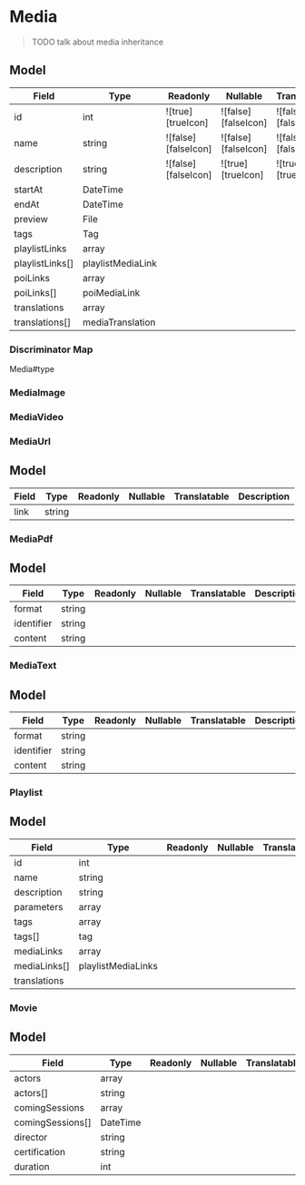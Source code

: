 # Media

>TODO talk about media inheritance

## Model
| Field           | Type              | Readonly            | Nullable            | Translatable        | Description |
|-----------------|-------------------|---------------------|---------------------|---------------------|-------------|
| id              | int               | ![true][trueIcon]   | ![false][falseIcon] | ![false][falseIcon] |             |
| name            | string            | ![false][falseIcon] | ![false][falseIcon] | ![false][falseIcon] |             |
| description     | string            | ![false][falseIcon] | ![true][trueIcon]   | ![true][trueIcon]   |             |
| startAt         | DateTime          |                     |                     |                     |             |
| endAt           | DateTime          |                     |                     |                     |             |
| preview         | File              |                     |                     |                     |             |
| tags            | Tag               |                     |                     |                     |             |
| playlistLinks   | array             |                     |                     |                     |             |
| playlistLinks[] | playlistMediaLink |                     |                     |                     |             |
| poiLinks        | array             |                     |                     |                     |             |
| poiLinks[]      | poiMediaLink      |                     |                     |                     |             |
| translations    | array             |                     |                     |                     |             |
| translations[]  | mediaTranslation  |                     |                     |                     |             |

### Discriminator Map

Media#type

### MediaImage


### MediaVideo


### MediaUrl

## Model
| Field | Type   | Readonly | Nullable | Translatable | Description |
|-------|--------|----------|----------|--------------|-------------|
| link  | string |          |          |              |             |


### MediaPdf

## Model
| Field      | Type   | Readonly | Nullable | Translatable | Description |
|------------|--------|----------|----------|--------------|-------------|
| format     | string |          |          |              |             |
| identifier | string |          |          |              |             |
| content    | string |          |          |              |             |


### MediaText

## Model
| Field      | Type   | Readonly | Nullable | Translatable | Description |
|------------|--------|----------|----------|--------------|-------------|
| format     | string |          |          |              |             |
| identifier | string |          |          |              |             |
| content    | string |          |          |              |             |


### Playlist

## Model
| Field        | Type               | Readonly | Nullable | Translatable | Description |
|--------------|--------------------|----------|----------|--------------|-------------|
| id           | int                |          |          |              |             |
| name         | string             |          |          |              |             |
| description  | string             |          |          |              |             |
| parameters   | array              |          |          |              |             |
| tags         | array              |          |          |              |             |
| tags[]       | tag                |          |          |              |             |
| mediaLinks   | array              |          |          |              |             |
| mediaLinks[] | playlistMediaLinks |          |          |              |             |
| translations |                    |          |          |              |             |


### Movie

## Model
| Field            | Type     | Readonly | Nullable | Translatable | Description |
|------------------|----------|----------|----------|--------------|-------------|
| actors           | array    |          |          |              |             |
| actors[]         | string   |          |          |              |             |
| comingSessions   | array    |          |          |              |             |
| comingSessions[] | DateTime |          |          |              |             |
| director         | string   |          |          |              |             |
| certification    | string   |          |          |              |             |
| duration         | int      |          |          |              |             |